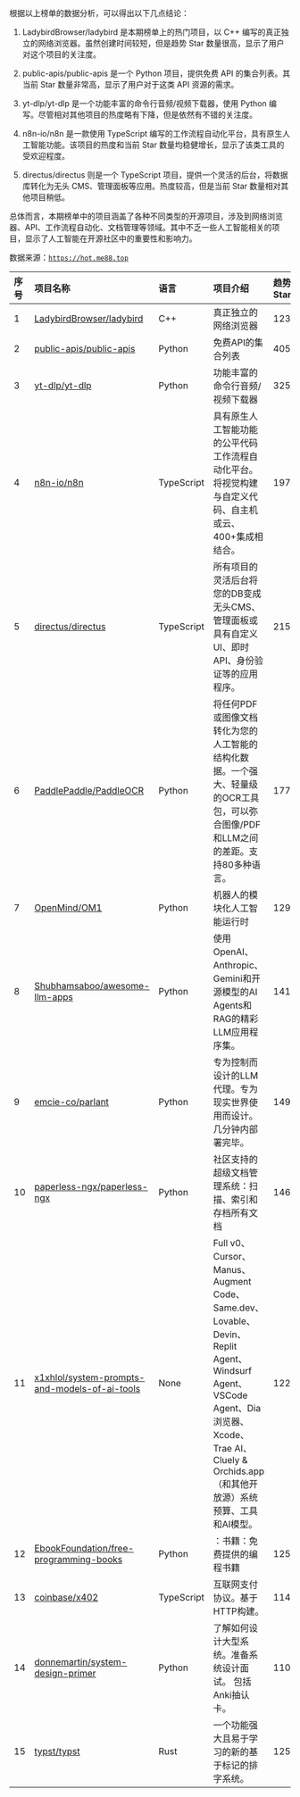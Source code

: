 根据以上榜单的数据分析，可以得出以下几点结论：

1. LadybirdBrowser/ladybird 是本期榜单上的热门项目，以 C++ 编写的真正独立的网络浏览器。虽然创建时间较短，但是趋势 Star 数量很高，显示了用户对这个项目的关注度。

2. public-apis/public-apis 是一个 Python 项目，提供免费 API 的集合列表。其当前 Star 数量非常高，显示了用户对于这类 API 资源的需求。

3. yt-dlp/yt-dlp 是一个功能丰富的命令行音频/视频下载器，使用 Python 编写。尽管相对其他项目的热度略有下降，但是依然有不错的关注度。

4. n8n-io/n8n 是一款使用 TypeScript 编写的工作流程自动化平台，具有原生人工智能功能。该项目的热度和当前 Star 数量均稳健增长，显示了该类工具的受欢迎程度。

5. directus/directus 则是一个 TypeScript 项目，提供一个灵活的后台，将数据库转化为无头 CMS、管理面板等应用。热度较高，但是当前 Star 数量相对其他项目稍低。

总体而言，本期榜单中的项目涵盖了各种不同类型的开源项目，涉及到网络浏览器、API、工作流程自动化、文档管理等领域。其中不乏一些人工智能相关的项目，显示了人工智能在开源社区中的重要性和影响力。

数据来源：[`https://hot.me88.top`](https://hot.me88.top)

|序号|项目名称|语言|项目介绍|趋势Star|当前Star|热度|创建时间|
|:---|:---|:---|:---|:---|:---|:---|:---|
|1|[LadybirdBrowser/ladybird](https://github.com/LadybirdBrowser/ladybird)|C++|真正独立的网络浏览器|1232|52154|384|2024-05-30|
|2|[public-apis/public-apis](https://github.com/public-apis/public-apis)|Python|免费API的集合列表|405|372358|135|2016-03-20|
|3|[yt-dlp/yt-dlp](https://github.com/yt-dlp/yt-dlp)|Python|功能丰富的命令行音频/视频下载器|325|132432|100|2020-10-26|
|4|[n8n-io/n8n](https://github.com/n8n-io/n8n)|TypeScript|具有原生人工智能功能的公平代码工作流程自动化平台。将视觉构建与自定义代码、自主机或云、400+集成相结合。|197|151624|75|2019-06-22|
|5|[directus/directus](https://github.com/directus/directus)|TypeScript|所有项目的灵活后台将您的DB变成无头CMS、管理面板或具有自定义UI、即时API、身份验证等的应用程序。|215|33279|66|2012-12-12|
|6|[PaddlePaddle/PaddleOCR](https://github.com/PaddlePaddle/PaddleOCR)|Python|将任何PDF或图像文档转化为您的人工智能的结构化数据。一个强大、轻量级的OCR工具包，可以弥合图像/PDF和LLM之间的差距。支持80多种语言。|177|61144|55|2020-05-08|
|7|[OpenMind/OM1](https://github.com/OpenMind/OM1)|Python|机器人的模块化人工智能运行时|129|1129|49|2025-01-08|
|8|[Shubhamsaboo/awesome-llm-apps](https://github.com/Shubhamsaboo/awesome-llm-apps)|Python|使用OpenAI、Anthropic、Gemini和开源模型的AI Agents和RAG的精彩LLM应用程序集。|141|72880|48|2024-04-29|
|9|[emcie-co/parlant](https://github.com/emcie-co/parlant)|Python|专为控制而设计的LLM代理。专为现实世界使用而设计。几分钟内部署完毕。|149|14726|48|2024-02-15|
|10|[paperless-ngx/paperless-ngx](https://github.com/paperless-ngx/paperless-ngx)|Python|社区支持的超级文档管理系统：扫描、索引和存档所有文档|146|33461|44|2022-02-12|
|11|[x1xhlol/system-prompts-and-models-of-ai-tools](https://github.com/x1xhlol/system-prompts-and-models-of-ai-tools)|None|Full v0、Cursor、Manus、Augment Code、Same.dev、Lovable、Devin、Replit Agent、Windsurf Agent、VSCode Agent、Dia浏览器、Xcode、Trae AI、Cluely & Orchids.app（和其他开放源）系统预算、工具和AI模型。|122|93128|41|2025-03-05|
|12|[EbookFoundation/free-programming-books](https://github.com/EbookFoundation/free-programming-books)|Python|：书籍：免费提供的编程书籍|125|374941|41|2013-10-11|
|13|[coinbase/x402](https://github.com/coinbase/x402)|TypeScript|互联网支付协议。基于HTTP构建。|114|2498|40|2025-02-21|
|14|[donnemartin/system-design-primer](https://github.com/donnemartin/system-design-primer)|Python|了解如何设计大型系统。准备系统设计面试。  包括Anki抽认卡。|110|323896|38|2017-02-26|
|15|[typst/typst](https://github.com/typst/typst)|Rust|一个功能强大且易于学习的新的基于标记的排字系统。|125|47305|37|2019-09-24|